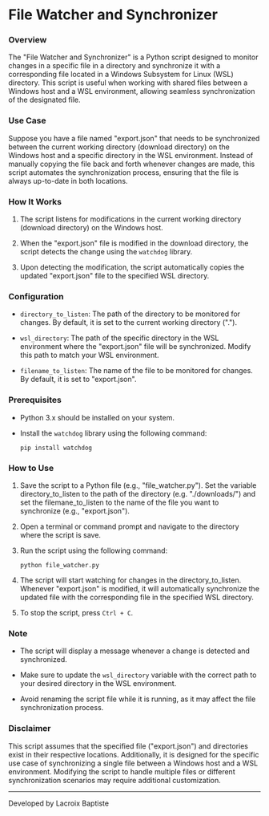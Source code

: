 # File Watcher and Synchronizer

### Overview

The "File Watcher and Synchronizer" is a Python script designed to monitor changes in a specific file in a directory and synchronize it with a corresponding file located in a Windows Subsystem for Linux (WSL) directory. This script is useful when working with shared files between a Windows host and a WSL environment, allowing seamless synchronization of the designated file.

### Use Case

Suppose you have a file named "export.json" that needs to be synchronized between the current working directory (download directory) on the Windows host and a specific directory in the WSL environment. Instead of manually copying the file back and forth whenever changes are made, this script automates the synchronization process, ensuring that the file is always up-to-date in both locations.

### How It Works

1. The script listens for modifications in the current working directory (download directory) on the Windows host.

2. When the "export.json" file is modified in the download directory, the script detects the change using the `watchdog` library.

3. Upon detecting the modification, the script automatically copies the updated "export.json" file to the specified WSL directory.

### Configuration

- `directory_to_listen`: The path of the directory to be monitored for changes. By default, it is set to the current working directory (".").

- `wsl_directory`: The path of the specific directory in the WSL environment where the "export.json" file will be synchronized. Modify this path to match your WSL environment.

- `filename_to_listen`: The name of the file to be monitored for changes. By default, it is set to "export.json".

### Prerequisites

- Python 3.x should be installed on your system.

- Install the `watchdog` library using the following command:

  ```
  pip install watchdog
  ```

### How to Use

1. Save the script to a Python file (e.g., "file_watcher.py"). Set the variable directory_to_listen to the path of the directory (e.g. "./downloads/") and set the filemane_to_listen to the name of the file you want to synchronize (e.g., "export.json").

2. Open a terminal or command prompt and navigate to the directory where the script is save.

3. Run the script using the following command:

   ```
   python file_watcher.py
   ```

4. The script will start watching for changes in the directory_to_listen. Whenever "export.json" is modified, it will automatically synchronize the updated file with the corresponding file in the specified WSL directory.

5. To stop the script, press `Ctrl + C`.

### Note

- The script will display a message whenever a change is detected and synchronized.

- Make sure to update the `wsl_directory` variable with the correct path to your desired directory in the WSL environment.

- Avoid renaming the script file while it is running, as it may affect the file synchronization process.

### Disclaimer

This script assumes that the specified file ("export.json") and directories exist in their respective locations. Additionally, it is designed for the specific use case of synchronizing a single file between a Windows host and a WSL environment. Modifying the script to handle multiple files or different synchronization scenarios may require additional customization.

---

Developed by Lacroix Baptiste
